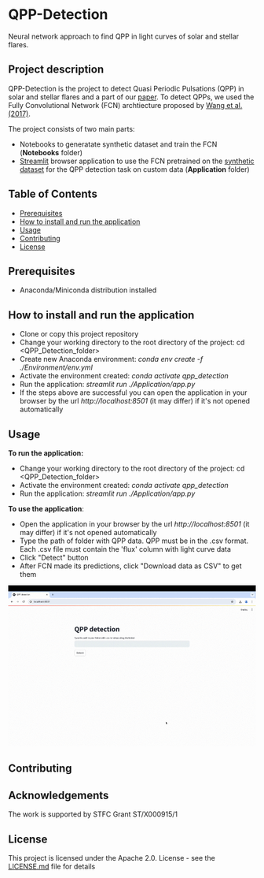 # QPP-Detection
Neural network approach to find QPP in light curves of solar and stellar flares.

## Project description

QPP-Detection is the project to detect Quasi Periodic Pulsations (QPP) in solar and stellar flares and a part of our [paper](https://arxiv.org/abs/2408.05038). To detect QPPs, we used the Fully Convolutional Network (FCN) archtiecture proposed by [Wang et al. (2017)](https://ieeexplore.ieee.org/document/7966039/authors#authors).

The project consists of two main parts:
- Notebooks to generatate synthetic dataset and train the FCN (**Notebooks** folder)
- [Streamlit](https://streamlit.io) browser application to use the FCN pretrained  on the [synthetic dataset]( https://doi.org/10.7910/DVN/UNRTN6
) for the QPP detection task on custom data (**Application** folder)


## Table of Contents
- [Prerequisites](#prerequisites)
- [How to install and run the application](#how-to-install-and-run-the-application)
- [Usage](#usage)
- [Contributing](#contributing)
- [License](#license)

## Prerequisites
- Anaconda/Miniconda distribution installed

## How to install and run the application
 - Clone or copy this project repository
 -  Change your working directory to the root directory of the project: cd <QPP_Detection_folder>
 -  Create new Anaconda environment: _conda env create -f ./Environment/env.yml_
 -  Activate the environment created: _conda activate qpp_detection_
 -  Run the application: _streamlit run ./Application/app.py_
 -  If the steps above are successful you can open the application in your browser by the url _http://localhost:8501_ (it may differ) if it's not opened automatically

## Usage
**To run the application:**
 -  Change your working directory to the root directory of the project: cd <QPP_Detection_folder>
 -  Activate the environment created: _conda activate qpp_detection_
 -  Run the application: _streamlit run ./Application/app.py_
   
**To use the application**:
 -  Open the application in your browser by the url _http://localhost:8501_ (it may differ) if it's not opened automatically
 -  Type the path of folder with QPP data. QPP must be in the .csv format. Each .csv file must contain the 'flux' column with light curve data
 -  Click "Detect" button
 -  After FCN made its predictions, click "Download data as CSV" to get them


![](./Use-case/Use-case.gif)

## Contributing

## Acknowledgements
The work is supported by STFC Grant ST/X000915/1

## License
This project is licensed under the Apache 2.0. License - see the [LICENSE.md](./LICENSE) file for details


